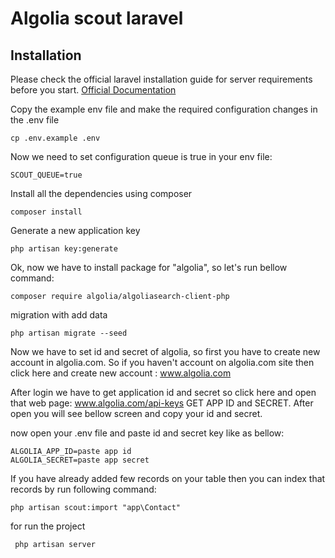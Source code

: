 # Algolia scout laravel

## Installation

Please check the official laravel installation guide for server requirements before you start. [Official Documentation](https://laravel.com/docs/5.5/installation#installation)

Copy the example env file and make the required configuration changes in the .env file

    cp .env.example .env

Now we need to set configuration queue is true in your env file:

    SCOUT_QUEUE=true
    

Install all the dependencies using composer

    composer install

Generate a new application key

    php artisan key:generate

Ok, now we have to install package for "algolia", so let's run bellow command:
    
    composer require algolia/algoliasearch-client-php
    
migration with add data

    php artisan migrate --seed    
    
Now we have to set id and secret of algolia, so first you have to create new account in algolia.com. So if you haven't account on algolia.com site then click here and create new account : www.algolia.com

After login we have to get application id and secret so click here and open that web page: www.algolia.com/api-keys GET APP ID and SECRET. After open you will see bellow screen and copy your id and secret.
   
now open your .env file and paste id and secret key like as bellow:

    ALGOLIA_APP_ID=paste app id
    ALGOLIA_SECRET=paste app secret
    
 If you have already added few records on your table then you can index that records by run following command:
 
    php artisan scout:import "app\Contact" 
    
for run the project

     php artisan server
